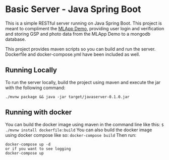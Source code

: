 # Basic Server - Java Spring Boot

This is a simple RESTful server running on Java Spring Boot. This project is meant to compliment the [MLApp Demo](https://github.com/mrmcgrewx/MLApp-Demo),
providing user login and verification and storing GSP and photo data from the MLApp Demo to a mongodb database.

This project provides maven scripts so you can build and run the server. Dockerfile and docker-compose.yml have been included as well.

## Running Locally
To run the server locally, build the project using maven and execute the jar with the following command:

`./mvnw package && java -jar target/javaserver-0.1.0.jar`

## Running with docker
You can build the docker image using maven in the command line like this:
`$ ./mvnw install dockerfile:build`
You can also build the docker image using docker compose like so:
`docker-compose build`
Then run:
```
docker-compose up -d
or if you want to see logging
docker-compose up
```
